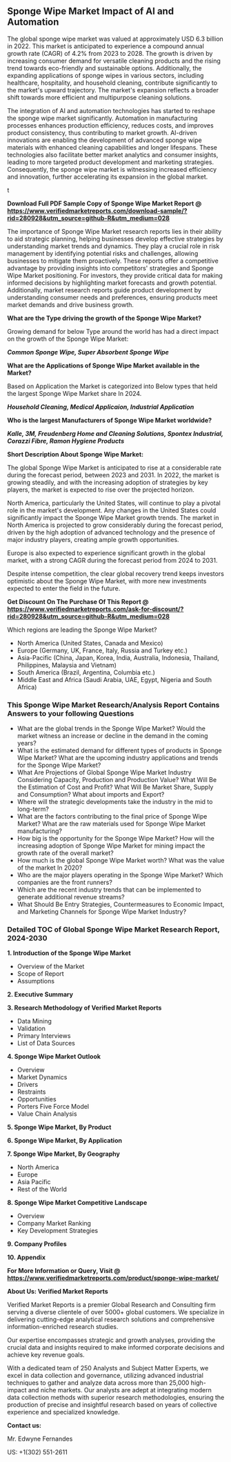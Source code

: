 <h2>Sponge Wipe Market Impact of AI and Automation</h2><p>The global sponge wipe market was valued at approximately USD 6.3 billion in 2022. This market is anticipated to experience a compound annual growth rate (CAGR) of 4.2% from 2023 to 2028. The growth is driven by increasing consumer demand for versatile cleaning products and the rising trend towards eco-friendly and sustainable options. Additionally, the expanding applications of sponge wipes in various sectors, including healthcare, hospitality, and household cleaning, contribute significantly to the market's upward trajectory. The market's expansion reflects a broader shift towards more efficient and multipurpose cleaning solutions.</p><p>The integration of AI and automation technologies has started to reshape the sponge wipe market significantly. Automation in manufacturing processes enhances production efficiency, reduces costs, and improves product consistency, thus contributing to market growth. AI-driven innovations are enabling the development of advanced sponge wipe materials with enhanced cleaning capabilities and longer lifespans. These technologies also facilitate better market analytics and consumer insights, leading to more targeted product development and marketing strategies. Consequently, the sponge wipe market is witnessing increased efficiency and innovation, further accelerating its expansion in the global market.</p>t</p><p id="" class=""><strong>Download Full PDF Sample Copy of Sponge Wipe Market Report @ <a href="https://www.verifiedmarketreports.com/download-sample/?rid=280928&utm_source=github-R&utm_medium=028" target="_blank">https://www.verifiedmarketreports.com/download-sample/?rid=280928&utm_source=github-R&utm_medium=028</a></strong></p><p>The importance of&nbsp;Sponge Wipe Market research reports lies in their ability to aid strategic planning, helping businesses develop effective strategies by understanding market trends and dynamics. They play a crucial role in risk management by identifying potential risks and challenges, allowing businesses to mitigate them proactively. These reports offer a competitive advantage by providing insights into competitors' strategies and Sponge Wipe Market positioning. For investors, they provide critical data for making informed decisions by highlighting market forecasts and growth potential. Additionally, market research reports guide product development by understanding consumer needs and preferences, ensuring products meet market demands and drive business growth.</p><p><strong>What are the&nbsp;Type driving the growth of the Sponge Wipe Market?</strong></p><p id="" class="">Growing demand for below Type around the world has had a direct impact on the growth of the Sponge Wipe Market:</p><em><strong>Common Sponge Wipe, Super Absorbent Sponge Wipe</strong></em></p><strong>What are the&nbsp;Applications&nbsp;of Sponge Wipe Market available in the Market?</strong></p><p id="" class="">Based on Application the Market is categorized into Below types that held the largest Sponge Wipe Market share In 2024.</p><em><strong>Household Cleaning, Medical Applicaion, Industrial Application</strong></em></p><strong>Who is the largest Manufacturers of Sponge Wipe Market worldwide?</strong></p><p><em><strong>Kalle, 3M, Freudenberg Home and Cleaning Solutions, Spontex Industrial, Corazzi Fibre, Ramon Hygiene Products</strong></em></p><p id="" class=""><strong>Short Description About Sponge Wipe Market:</strong></p><p>The global Sponge Wipe Market is anticipated to rise at a considerable rate during the forecast period, between 2023 and 2031. In 2022, the market is growing steadily, and with the increasing adoption of strategies by key players, the market is expected to rise over the projected horizon.</p><p>North America, particularly the United States, will continue to play a pivotal role in the market's development. Any changes in the United States could significantly impact the Sponge Wipe Market growth trends. The market in North America is projected to grow considerably during the forecast period, driven by the high adoption of advanced technology and the presence of major industry players, creating ample growth opportunities.</p><p>Europe is also expected to experience significant growth in the global market, with a strong CAGR during the forecast period from 2024 to 2031.</p><p>Despite intense competition, the clear global recovery trend keeps investors optimistic about the Sponge Wipe Market, with more new investments expected to enter the field in the future.</p><p id="" class=""><strong>Get Discount On The Purchase Of This Report @ <a href="https://www.verifiedmarketreports.com/ask-for-discount/?rid=280928&utm_source=github-R&utm_medium=028" target="_blank">https://www.verifiedmarketreports.com/ask-for-discount/?rid=280928&utm_source=github-R&utm_medium=028</a></strong></p>Which regions are leading the Sponge Wipe Market?</p><ul><li>North America (United States, Canada and Mexico)</li><li>Europe (Germany, UK, France, Italy, Russia and Turkey etc.)</li><li>Asia-Pacific (China, Japan, Korea, India, Australia, Indonesia, Thailand, Philippines, Malaysia and Vietnam)</li><li>South America (Brazil, Argentina, Columbia etc.)</li><li>Middle East and Africa (Saudi Arabia, UAE, Egypt, Nigeria and South Africa)</li></ul><h3 id="" class="">This Sponge Wipe Market Research/Analysis Report Contains Answers to your following Questions</h3><ul><li>What are the global trends in the Sponge Wipe Market? Would the market witness an increase or decline in the demand in the coming years?</li><li>What is the estimated demand for different types of products in Sponge Wipe Market? What are the upcoming industry applications and trends for the Sponge Wipe Market?</li><li>What Are Projections of Global Sponge Wipe Market Industry Considering Capacity, Production and Production Value? What Will Be the Estimation of Cost and Profit? What Will Be Market Share, Supply and Consumption? What about imports and Export?</li><li>Where will the strategic developments take the industry in the mid to long-term?</li><li>What are the factors contributing to the final price of Sponge Wipe Market? What are the raw materials used for Sponge Wipe Market manufacturing?</li><li>How big is the opportunity for the Sponge Wipe Market? How will the increasing adoption of Sponge Wipe Market for mining impact the growth rate of the overall market?</li><li>How much is the global Sponge Wipe Market worth? What was the value of the market In 2020?</li><li>Who are the major players operating in the Sponge Wipe Market? Which companies are the front runners?</li><li>Which are the recent industry trends that can be implemented to generate additional revenue streams?</li><li>What Should Be Entry Strategies, Countermeasures to Economic Impact, and Marketing Channels for Sponge Wipe Market Industry?</li></ul><h3 id="" class="">Detailed TOC of Global Sponge Wipe Market Research Report, 2024-2030</h3><p id="" class=""><strong>1. Introduction of the Sponge Wipe Market</strong></p><ul><li>Overview of the Market</li><li>Scope of Report</li><li>Assumptions</li></ul><p id="" class=""><strong>2. Executive Summary</strong></p><p id="" class=""><strong>3. Research Methodology of Verified Market Reports</strong></p><ul><li>Data Mining</li><li>Validation</li><li>Primary Interviews</li><li>List of Data Sources</li></ul><p id="" class=""><strong>4. Sponge Wipe Market Outlook</strong></p><ul><li>Overview</li><li>Market Dynamics</li><li>Drivers</li><li>Restraints</li><li>Opportunities</li><li>Porters Five Force Model</li><li>Value Chain Analysis</li></ul><p id="" class=""><strong>5. Sponge Wipe Market, By Product</strong></p><p id="" class=""><strong>6. Sponge Wipe Market, By Application</strong></p><p id="" class=""><strong>7. Sponge Wipe Market, By Geography</strong></p><ul><li>North America</li><li>Europe</li><li>Asia Pacific</li><li>Rest of the World</li></ul><p id="" class=""><strong>8. Sponge Wipe Market Competitive Landscape</strong></p><ul><li>Overview</li><li>Company Market Ranking</li><li>Key Development Strategies</li></ul><p id="" class=""><strong>9. Company Profiles</strong></p><p id="" class=""><strong>10. Appendix</strong></p><p id="" class=""><strong>For More Information or Query, Visit @ <a href="https://www.verifiedmarketreports.com/product/sponge-wipe-market/" target="_blank">https://www.verifiedmarketreports.com/product/sponge-wipe-market/</a></strong></p><p id="" class=""><strong>About Us: Verified Market Reports</strong></p><p id="" class="">Verified Market Reports is a premier Global Research and Consulting firm serving a diverse clientele of over 5000+ global customers. We specialize in delivering cutting-edge analytical research solutions and comprehensive information-enriched research studies.</p><p id="" class="">Our expertise encompasses strategic and growth analyses, providing the crucial data and insights required to make informed corporate decisions and achieve key revenue goals.</p><p id="" class="">With a dedicated team of 250 Analysts and Subject Matter Experts, we excel in data collection and governance, utilizing advanced industrial techniques to gather and analyze data across more than 25,000 high-impact and niche markets. Our analysts are adept at integrating modern data collection methods with superior research methodologies, ensuring the production of precise and insightful research based on years of collective experience and specialized knowledge.</p><p id="" class=""><strong>Contact us:</strong></p><p id="" class="">Mr. Edwyne Fernandes</p><p id="" class="">US: +1(302) 551-2611</p>